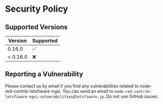 # Security Policy

## Supported Versions

| Version | Supported          |
| ------- | ------------------ |
| 0.16.0   | :white_check_mark: |
| < 0.16.0 | :x:                |

## Reporting a Vulnerability

Please contact us by email if you find any vulnerabilities related to node-red-contrib-letsfiware-ngsi.
You can send an email to `node-red-contrib-letsfiware-ngsi-vulnerabilities@letsfiware.jp`. Do not use GitHub issues.

